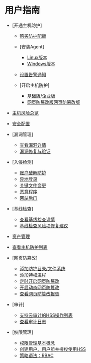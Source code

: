 # 用户指南

-   [开通主机防护]
    -   [购买防护配额](购买防护配额.md)
    -   [安装Agent]
        -   [Linux版本](Linux版本.md)
        -   [Windows版本](Windows版本.md)

    -   [设置告警通知](设置告警通知.md)
    -   [开启主机防护]
        -   [基础版/企业版](基础版-企业版.md)
        -   [网页防篡改版网页防篡改版](网页防篡改版.md)


-   [主机风险总览](主机风险总览.md)
-   [安全配置](安全配置.md)
-   [漏洞管理]
    -   [查看漏洞详情](查看漏洞详情.md)
    -   [漏洞修复与验证](漏洞修复与验证.md)

-   [入侵检测]
    -   [账户破解防护](账户破解防护.md)
    -   [异地登录](异地登录.md)
    -   [关键文件变更](关键文件变更.md)
    -   [恶意程序](恶意程序.md)
    -   [网站后门](网站后门.md)

-   [基线检查]
    -   [查看基线检查详情](查看基线检查详情.md)
    -   [基线检查风险项修复建议](基线检查风险项修复建议.md)

-   [资产管理](资产管理.md)
-   [查看主机防护列表](查看主机防护列表.md)
-   [网页防篡改]
    -   [添加防护目录/文件系统](添加防护目录-文件系统.md)
    -   [添加特权进程](添加特权进程.md)
    -   [定时开启网页防篡改](定时开启网页防篡改.md)
    -   [开启动态网页防篡改](开启动态网页防篡改.md)
    -   [查看网页防篡改报告](查看网页防篡改报告.md)

-   [审计]
    -   [支持云审计的HSS操作列表](支持云审计的HSS操作列表.md)
    -   [查看审计日志](查看审计日志.md)

-   [权限管理]
    -   [权限管理基本概念](权限管理基本概念.md)
    -   [创建用户、用户组并授权使用HSS](创建用户-用户组并授权使用HSS.md)
    -   [策略语法：RBAC](策略语法-RBAC.md)

